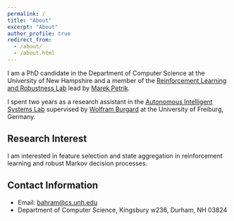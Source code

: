 ```yaml
---
permalink: /
title: "About"
excerpt: "About"
author_profile: true
redirect_from:
  - /about/
  - /about.html
---
```


I am a PhD candidate in the Department of Computer Science at the University of New Hampshire and a member of the [Reinforcement Learning and Robustness Lab](http://rmdp.xyz/) lead by [Marek Petrik](https://marek.petrik.us/).

I spent two years as a research assistant in the [Autonomous Intelligent Systems Lab](http://ais.informatik.uni-freiburg.de/) supervised by [Wolfram Burgard](http://www2.informatik.uni-freiburg.de/~burgard/index.html) at the University of Freiburg, Germany.


## Research Interest
I am interested in feature selection and state aggregation in reinforcement learning and robust Markov decision processes.

## Contact Information

* Email: bahram@cs.unh.edu
* Department of Computer Science, Kingsbury w236, Durham, NH 03824
